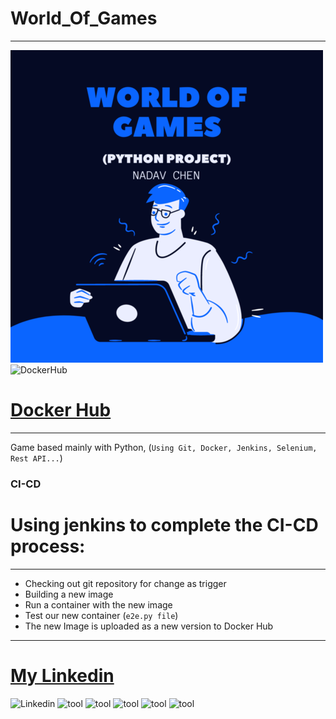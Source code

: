 # World_Of_Games
---
![World Of Games](worldofgames.png)
![DockerHub](https://d1q6f0aelx0por.cloudfront.net/product-logos/644d2f15-c5db-4731-a353-ace6235841fa-registry.png)
# [Docker Hub]
---
Game based mainly with Python, (`Using Git, Docker, Jenkins, Selenium, Rest API...`)
### CI-CD 
# Using jenkins to complete the CI-CD process:
---
- Checking out git repository for change as trigger
- Building a new image
- Run a container with the new image
- Test our new container (`e2e.py file`)
- The new Image is uploaded as a new version to Docker Hub
---

# [My Linkedin]
![Linkedin](http://www.myiconfinder.com/uploads/iconsets/256-256-6015c9ab375a98f6b6dfd60795f1ef9d.png)
![tool](https://awaywithideas.com/wp-content/uploads/2019/10/Python.svg_-e1571602766898.png) ![tool](https://static.plumsail.com/wp-content/uploads/2017/11/api-feature.png) ![tool](https://alternative.me/media/256/selenium-icon-r8to6r6vkc0esz9w-c.png) ![tool](https://d1q6f0aelx0por.cloudfront.net/product-logos/f5326186-8ae7-425c-a78d-7192dabf75be-jenkins.png) ![tool](https://bitbucket.gmasil.de/projects/CICD/avatar.png?s=256&v=1591109821599) 

[My Linkedin]: https://www.linkedin.com/in/nadavchen22/
[Docker Hub]: https://hub.docker.com/repository/docker/nadav23chen/world_of_games
